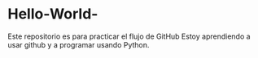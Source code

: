 # Hello-World-
Este repositorio es para practicar el flujo de GitHub
Estoy aprendiendo a usar github y a programar usando Python.
